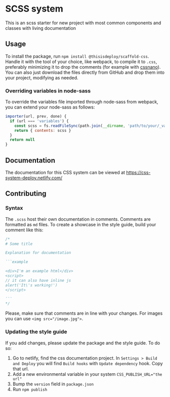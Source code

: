 # SCSS system

This is an scss starter for new project with most common components and classes with living documentation

## Usage

To install the package, run `npm install @thisisdeploy/scaffold-css`. Handle it with the tool of your choice, like webpack, to compile it to `.css`, preferably minimizing it to drop the comments (for example with [cssnano](https://www.npmjs.com/package/cssnano-webpack-plugin)). You can also just download the files directly from GitHub and drop them into your project, modifying as needed.

### Overriding variables in node-sass

To override the variables file imported through node-sass from webpack, you can extend your node-sass as follows:

```js
importer(url, prev, done) {
  if (url === 'variables') {
	const scss = fs.readFileSync(path.join(__dirname, 'path/to/your/_variables.scss'), 'utf8')
	return { contents: scss }
  }
  return null
}
```

## Documentation

The documentation for this CSS system can be viewed at <https://css-system-deploy.netlify.com/>

## Contributing

### Syntax

The `.scss` host their own documentation in comments. Comments are formatted as `md` files. To create a showcase in the style guide, build your comment like this:

~~~scss
/*
# Some title

Explanation for documentation

```example

<div>I'm an example html</div>
<script>
// it can also have inline js
alert('It\'s working!')
</script>

```
*/
~~~~

Please, make sure that comments are in line with your changes. For images you can use `<img src="/image.jpg">`.

### Updating the style guide

If you add changes, please update the package and the style guide. To do so:

1. Go to netlify, find the css documentation project. In `Settings > Build and Deploy` you will find `Build hooks` with `Update dependency` hook. Copy that url.
2. Add a new environmental variable in your system `CSS_PUBLISH_URL="the url"`
3. Bump the `version` field in `package.json`
4. Run `npm publish`
